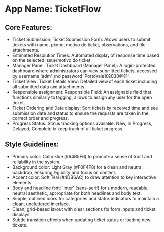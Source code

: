 # **App Name**: TicketFlow

## Core Features:

- Ticket Submission: Ticket Submission Form: Allows users to submit tickets with name, phone, motivo do ticket, observations, and file attachments.
- Estimated Resolution Times: Automated display of response time based on the selected issue/motivo do ticket
- Manager Panel: Ticket Dashboard (Manager Panel): A login-protected dashboard where administrators can view submitted tickets, accessed by username 'adm' and password 'PortoVale102030@@'.
- Ticket View: Ticket Details View: Detailed view of each ticket including all submitted data and attachments.
- Responsible assignment: Responsible Field: An assignable field that functions similarly to tagging, allows to assign any user for the open ticket.
- Ticket Ordering and Date display: Sort tickets by received time and see submission date and status to ensure the requests are taken in the correct order and progress.
- Progress Status: Status tracking options available: New, In Progress, Delayed, Complete to keep track of all ticket progress.

## Style Guidelines:

- Primary color: Calm Blue (#64B5F6) to promote a sense of trust and reliability in the system.
- Background color: Light Gray (#F0F4F8) for a clean and neutral backdrop, ensuring legibility and focus on content.
- Accent color: Soft Teal (#4DB6AC) to draw attention to key interactive elements.
- Body and headline font: 'Inter' (sans-serif) for a modern, readable, neutral aesthetic, appropriate for both headlines and body text.
- Simple, outlined icons for categories and status indicators to maintain a clean, uncluttered interface.
- Clean, grid-based layout with clear sections for form inputs and ticket displays.
- Subtle transition effects when updating ticket status or loading new tickets.
